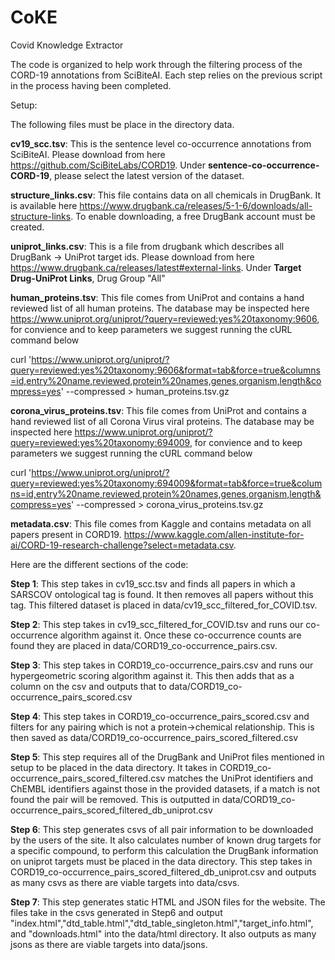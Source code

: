 # CoKE
Covid Knowledge Extractor


The code is organized to help work through the filtering process of the CORD-19 annotations from SciBiteAI. Each step relies on the previous script in the process having been completed.

Setup:

The following files must be place in the directory data.

<b>cv19_scc.tsv</b>: This is the sentence level co-occurrence annotations from SciBiteAI. Please download from here https://github.com/SciBiteLabs/CORD19. Under <b>sentence-co-occurrence-CORD-19</b>, please select the latest version of the dataset.

<b>structure_links.csv</b>: This file contains data on all chemicals in DrugBank. It is available here https://www.drugbank.ca/releases/5-1-6/downloads/all-structure-links. To enable downloading, a free DrugBank account must be created.

<b>uniprot_links.csv</b>: This is a file from drugbank which describes all DrugBank -> UniProt target ids. Please download from here https://www.drugbank.ca/releases/latest#external-links. Under <b>Target Drug-UniProt Links</b>, Drug Group "All"

<b>human_proteins.tsv</b>: This file comes from UniProt and contains a hand reviewed list of all human proteins. The database may be inspected here https://www.uniprot.org/uniprot/?query=reviewed:yes%20taxonomy:9606, for convience and to keep parameters we suggest running the cURL command below

curl 'https://www.uniprot.org/uniprot/?query=reviewed:yes%20taxonomy:9606&format=tab&force=true&columns=id,entry%20name,reviewed,protein%20names,genes,organism,length&compress=yes'   --compressed > human_proteins.tsv.gz

<b>corona_virus_proteins.tsv</b>: This file comes from UniProt and contains a hand reviewed list of all Corona Virus viral proteins. The database may be inspected here https://www.uniprot.org/uniprot/?query=reviewed:yes%20taxonomy:694009, for convience and to keep parameters we suggest running the cURL command below

curl 'https://www.uniprot.org/uniprot/?query=reviewed:yes%20taxonomy:694009&format=tab&force=true&columns=id,entry%20name,reviewed,protein%20names,genes,organism,length&compress=yes'   --compressed > corona_virus_proteins.tsv.gz

<b>metadata.csv</b>: This file comes from Kaggle and contains metadata on all papers present in CORD19. https://www.kaggle.com/allen-institute-for-ai/CORD-19-research-challenge?select=metadata.csv.



Here are the different sections of the code:

<b>Step 1</b>: This step takes in cv19_scc.tsv and finds all papers in which a SARSCOV ontological tag is found. It then removes all papers without this tag. This filtered dataset is placed in data/cv19_scc_filtered_for_COVID.tsv.

<b>Step 2</b>: This step takes in cv19_scc_filtered_for_COVID.tsv and runs our co-occurrence algorithm against it. Once these co-occurrence counts are found they are placed in data/CORD19_co-occurrence_pairs.csv.

<b>Step 3</b>: This step takes in CORD19_co-occurrence_pairs.csv and runs our hypergeometric scoring algorithm against it. This then adds that as a column on the csv and outputs that to data/CORD19_co-occurrence_pairs_scored.csv

<b>Step 4</b>: This step takes in CORD19_co-occurrence_pairs_scored.csv and filters for any pairing which is not a protein->chemical relationship. This is then saved as data/CORD19_co-occurrence_pairs_scored_filtered.csv

<b>Step 5</b>: This step requires all of the DrugBank and UniProt files mentioned in setup to be placed in the data directory. It takes in CORD19_co-occurrence_pairs_scored_filtered.csv matches the UniProt identifiers and ChEMBL identifiers against those in the provided datasets, if a match is not found the pair will be removed. This is outputted in data/CORD19_co-occurrence_pairs_scored_filtered_db_uniprot.csv

<b>Step 6</b>: This step generates csvs of all pair information to be downloaded by the users of the site. It also calculates number of known drug targets for a specific compound, to perform this calculation the DrugBank information on uniprot targets must be placed in the data directory. This step takes in CORD19_co-occurrence_pairs_scored_filtered_db_uniprot.csv and outputs as many csvs as there are viable targets into data/csvs.

<b>Step 7</b>: This step generates static HTML and JSON files for the website. The files take in the csvs generated in Step6 and output "index.html","dtd_table.html","dtd_table_singleton.html","target_info.html", and "downloads.html" into the data/html directory. It also outputs as many jsons as there are viable targets into data/jsons. 
